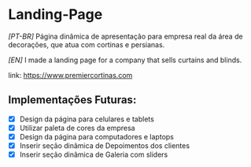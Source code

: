 # Landing-Page
*[PT-BR]* Página dinâmica de apresentação para empresa real da área de decorações, que atua com cortinas e persianas.

*[EN]* I made a landing page for a company that sells curtains and blinds.

link: https://www.premiercortinas.com

## Implementações Futuras:
- [x] Design da página para celulares e tablets
- [x] Utilizar paleta de cores da empresa
- [x] Design da página para computadores e laptops
- [x] Inserir seção dinâmica de Depoimentos dos clientes 
- [x] Inserir seção dinâmica de Galeria com sliders
